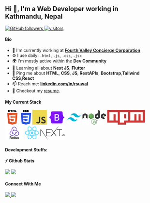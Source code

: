 ## Hi 👋, I'm a Web Developer working in Kathmandu, Nepal

<p align="left">
  
  <a href="https://github.com/rxsuwal?tab=followers">
    <img alt="GitHub followers" src="https://img.shields.io/github/followers/rxsuwal?color=green&logo=github">
  </a>
  <a href="https://github.com/rxsuwal/">
    <img src="https://komarev.com/ghpvc/?username=rxsuwal" alt="visitors" />
  </a>

</p>


#### Bio

- 🏢 I'm currently working at [**Fourth Valley Concierge Corporation**](https://4th-valley.com)
- ⚙️ I use daily: `.html`, `.js`, `.css`, `.jsx`
- 🌍 I'm mostly active within the **Dev Community**
- 🌱 Learning all about **Next JS**, **Flutter**
- 💬 Ping me about **HTML**, **CSS**, **JS**, **RestAPIs**, **Bootstrap**,**Tailwind CSS**,**React**
- 📫 Reach me: [**linkedin.com/in/rsuwal**](https://linkedin.com/in/rsuwal)
- 📝 Checkout my [resume](files/resume.pdf).

#### My Current Stack

<img height="48" src="img/html5.png" alt="html"> <img height="48" src="img/css3.png" alt="css"> <img height="48" src="img/js.svg" alt="js"> <img height="48" src="img/bootstrap.png" alt="bootstrap"> <img height="48" src="img/tailwindcss.png" alt="tailwind css"> <img height="48" src="img/nodejs.png" alt="mode js"> <img height="48" src="img/npm.png" alt="npm"> <img height="48" src="img/redux.png" alt="redux">  <img height="48" src="img/react-original.svg" alt="react"> <img height="48" src="img/nextjs.png" alt="next js">

#### Development Stuffs:

<b>⚡ Github Stats</b>
<p float="left">
<img height="180em" src="https://github-readme-stats.vercel.app/api?username=rxsuwal&show_icons=true&hide_border=true&&count_private=true&include_all_commits=true" /> 
<img height="180em" src="https://github-readme-stats.vercel.app/api/top-langs/?username=rxsuwal&show_icons=true&hide_border=true&layout=compact&langs_count=8"/>
</p>



#### Connect With Me

<p left="center">
<a href="https://www.linkedin.com/in/rsuwal/">
  <img src="https://img.shields.io/badge/linkedin-%230077B5.svg?&style=for-the-badge&logo=linkedin&logoColor=white" height=25>
</a> 
<a href="mailto:work.rsuwal@gmail.com">
  <img src="	https://img.shields.io/badge/Gmail-D14836?style=for-the-badge&logo=gmail&logoColor=white" height=25>
</a>
</p>

